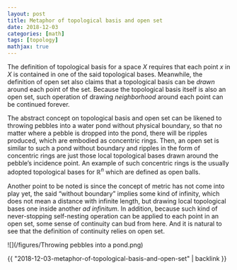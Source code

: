 ```yaml
---
layout: post
title: Metaphor of topological basis and open set
date: 2018-12-03
categories: [math]
tags: [topology]
mathjax: true
---
```



The definition of topological basis for a space $X$ requires that each point $x$ in $X$ is contained in one of the said topological bases. Meanwhile, the definition of open set also claims that a topological basis can be *drawn* around each point of the set. Because the topological basis itself is also an open set, such operation of drawing *neighborhood* around each point can be continued forever. 

The abstract concept on topological basis and open set can be likened to throwing pebbles into a water pond without physical boundary, so that no matter where a pebble is dropped into the pond, there will be ripples produced, which are embodied as concentric rings. Then, an open set is similar to such a pond without boundary and ripples in the form of concentric rings are just those local topological bases drawn around the pebble’s incidence point. An example of such concentric rings is the usually adopted topological bases for $\mathbb{R}^n$ which are defined as open balls.

Another point to be noted is since the concept of metric has not come into play yet, the said “without boundary” implies some kind of infinity, which does not mean a distance with infinite length, but drawing local topological bases one inside another *ad infinitum*. In addition, because such kind of never-stopping self-nesting operation can be applied to each point in an open set, some sense of continuity can bud from here. And it is natural to see that the definition of continuity relies on open set.

![](/figures/Throwing pebbles into a pond.png)

{{ "2018-12-03-metaphor-of-topological-basis-and-open-set" | backlink }}
